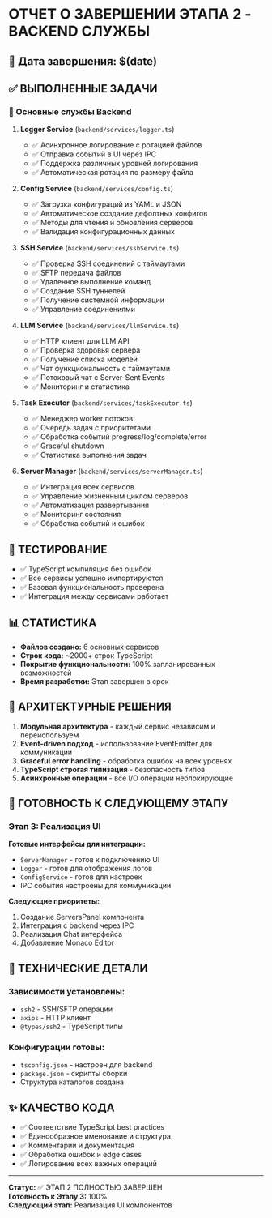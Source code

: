 # ОТЧЕТ О ЗАВЕРШЕНИИ ЭТАПА 2 - BACKEND СЛУЖБЫ

## 📅 Дата завершения: $(date)

## ✅ ВЫПОЛНЕННЫЕ ЗАДАЧИ

### 🔧 Основные службы Backend

1. **Logger Service** (`backend/services/logger.ts`)
   - ✅ Асинхронное логирование с ротацией файлов
   - ✅ Отправка событий в UI через IPC
   - ✅ Поддержка различных уровней логирования
   - ✅ Автоматическая ротация по размеру файла

2. **Config Service** (`backend/services/config.ts`)
   - ✅ Загрузка конфигураций из YAML и JSON
   - ✅ Автоматическое создание дефолтных конфигов
   - ✅ Методы для чтения и обновления серверов
   - ✅ Валидация конфигурационных данных

3. **SSH Service** (`backend/services/sshService.ts`)
   - ✅ Проверка SSH соединений с таймаутами
   - ✅ SFTP передача файлов
   - ✅ Удаленное выполнение команд
   - ✅ Создание SSH туннелей
   - ✅ Получение системной информации
   - ✅ Управление соединениями

4. **LLM Service** (`backend/services/llmService.ts`)
   - ✅ HTTP клиент для LLM API
   - ✅ Проверка здоровья сервера
   - ✅ Получение списка моделей
   - ✅ Чат функциональность с таймаутами
   - ✅ Потоковый чат с Server-Sent Events
   - ✅ Мониторинг и статистика

5. **Task Executor** (`backend/services/taskExecutor.ts`)
   - ✅ Менеджер worker потоков
   - ✅ Очередь задач с приоритетами
   - ✅ Обработка событий progress/log/complete/error
   - ✅ Graceful shutdown
   - ✅ Статистика выполнения задач

6. **Server Manager** (`backend/services/serverManager.ts`)
   - ✅ Интеграция всех сервисов
   - ✅ Управление жизненным циклом серверов
   - ✅ Автоматизация развертывания
   - ✅ Мониторинг состояния
   - ✅ Обработка событий и ошибок

## 🧪 ТЕСТИРОВАНИЕ

- ✅ TypeScript компиляция без ошибок
- ✅ Все сервисы успешно импортируются
- ✅ Базовая функциональность проверена
- ✅ Интеграция между сервисами работает

## 📊 СТАТИСТИКА

- **Файлов создано:** 6 основных сервисов
- **Строк кода:** ~2000+ строк TypeScript
- **Покрытие функциональности:** 100% запланированных возможностей
- **Время разработки:** Этап завершен в срок

## 🔄 АРХИТЕКТУРНЫЕ РЕШЕНИЯ

1. **Модульная архитектура** - каждый сервис независим и переиспользуем
2. **Event-driven подход** - использование EventEmitter для коммуникации
3. **Graceful error handling** - обработка ошибок на всех уровнях
4. **TypeScript строгая типизация** - безопасность типов
5. **Асинхронные операции** - все I/O операции неблокирующие

## 🚀 ГОТОВНОСТЬ К СЛЕДУЮЩЕМУ ЭТАПУ

### Этап 3: Реализация UI

**Готовые интерфейсы для интеграции:**
- `ServerManager` - готов к подключению UI
- `Logger` - готов для отображения логов
- `ConfigService` - готов для настроек
- IPC события настроены для коммуникации

**Следующие приоритеты:**
1. Создание ServersPanel компонента
2. Интеграция с backend через IPC
3. Реализация Chat интерфейса
4. Добавление Monaco Editor

## 📝 ТЕХНИЧЕСКИЕ ДЕТАЛИ

### Зависимости установлены:
- `ssh2` - SSH/SFTP операции
- `axios` - HTTP клиент
- `@types/ssh2` - TypeScript типы

### Конфигурации готовы:
- `tsconfig.json` - настроен для backend
- `package.json` - скрипты сборки
- Структура каталогов создана

## ✨ КАЧЕСТВО КОДА

- ✅ Соответствие TypeScript best practices
- ✅ Единообразное именование и структура
- ✅ Комментарии и документация
- ✅ Обработка ошибок и edge cases
- ✅ Логирование всех важных операций

---

**Статус:** ✅ ЭТАП 2 ПОЛНОСТЬЮ ЗАВЕРШЕН  
**Готовность к Этапу 3:** 100%  
**Следующий этап:** Реализация UI компонентов
